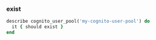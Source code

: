 ### exist

```ruby
describe cognito_user_pool('my-cognito-user-pool') do
  it { should exist }
end
```